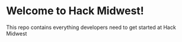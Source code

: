 # Welcome to Hack Midwest!
This repo contains everything developers need to get started at Hack Midwest
